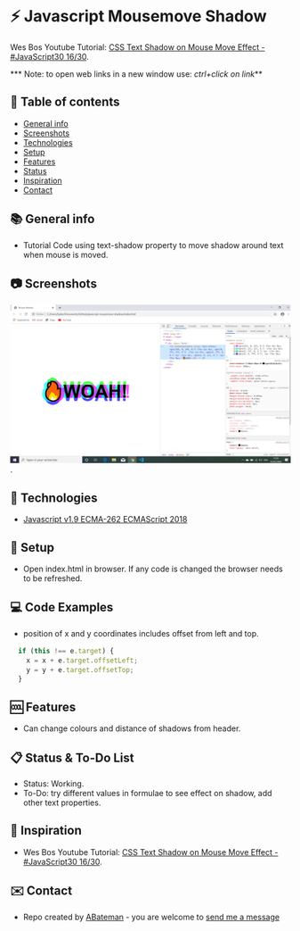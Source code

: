 # :zap: Javascript Mousemove Shadow

Wes Bos Youtube Tutorial: [CSS Text Shadow on Mouse Move Effect - #JavaScript30 16/30](https://www.youtube.com/watch?v=zaz9gLI-Xac&list=PLu8EoSxDXHP6CGK4YVJhL_VWetA865GOH&index=17&t=0s).

*** Note: to open web links in a new window use: _ctrl+click on link_**

## :page_facing_up: Table of contents

* [General info](#general-info)
* [Screenshots](#screenshots)
* [Technologies](#technologies)
* [Setup](#setup)
* [Features](#features)
* [Status](#status)
* [Inspiration](#inspiration)
* [Contact](#contact)

## :books: General info

* Tutorial Code using text-shadow property to move shadow around text when mouse is moved.

## :camera: Screenshots

![Example screenshot](./img/shadow.png).

## :signal_strength: Technologies

* [Javascript v1.9 ECMA-262 ECMAScript 2018](http://www.ecma-international.org/publications/standards/Ecma-262.htm)

## :floppy_disk: Setup

* Open index.html in browser. If any code is changed the browser needs to be refreshed.

## :computer: Code Examples

* position of x and y coordinates includes offset from left and top.

```javascript
  if (this !== e.target) {
    x = x + e.target.offsetLeft;
    y = y + e.target.offsetTop;
  }
```

## :cool: Features

*  Can change colours and distance of shadows from header.

## :clipboard: Status & To-Do List

* Status: Working.
* To-Do: try different values in formulae to see effect on shadow, add other text properties.

## :clap: Inspiration

* Wes Bos Youtube Tutorial: [CSS Text Shadow on Mouse Move Effect - #JavaScript30 16/30](https://www.youtube.com/watch?v=zaz9gLI-Xac&list=PLu8EoSxDXHP6CGK4YVJhL_VWetA865GOH&index=17&t=0s).

## :envelope: Contact

* Repo created by [ABateman](https://www.andrewbateman.org) - you are welcome to [send me a message](https://andrewbateman.org/contact)

